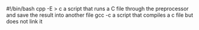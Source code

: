 #!/bin/bash
cpp -E > c a script that runs a C file through the preprocessor and save the result into another file
gcc -c a script that compiles a c file but does not link it
